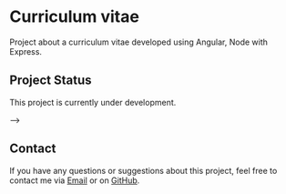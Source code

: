 # Curriculum vitae

Project about a curriculum vitae developed using Angular, Node with Express.

## Project Status

This project is currently under development.



-->
## Contact

If you have any questions or suggestions about this project, feel free to contact me via [Email](mailto:david87chdz@gmail.com) or on [GitHub](https://github.com/david87chdz).
